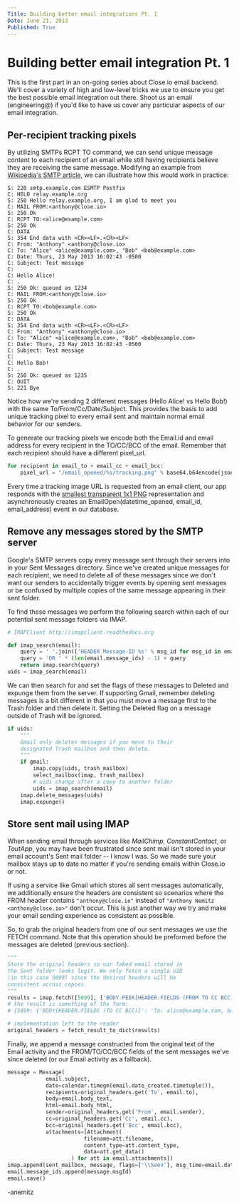 ```yaml
---
Title: Building better email integrations Pt. 1
Date: June 21, 2013
Published: True
---
```

Building better email integration Pt. 1
=======================================
This is the first part in an on-going series about Close.io email backend.  We'll cover a variety of high and low-level tricks we use to ensure you get the best possible email integration out there.  Shoot us an email (engineering@) if you'd like to have us cover any particular aspects of our email integration.

Per-recipient tracking pixels
-----------------------------
By utilizing SMTPs RCPT TO command, we can send unique message content to each recipient of an email while still having recipients believe they are receiving the same message. Modifying an example from [Wikipedia's SMTP article](http://en.wikipedia.org/wiki/Simple_Mail_Transfer_Protocol#SMTP_transport_example), we can illustrate how this would work in practice:

```text
S: 220 smtp.example.com ESMTP Postfix
C: HELO relay.example.org
S: 250 Hello relay.example.org, I am glad to meet you
C: MAIL FROM:<anthony@close.io>
S: 250 Ok
C: RCPT TO:<alice@example.com>
S: 250 Ok
C: DATA
S: 354 End data with <CR><LF>.<CR><LF>
C: From: "Anthony" <anthony@close.io>
C: To: "Alice" <alice@example.com>, "Bob" <bob@example.com>
C: Date: Thurs, 23 May 2013 16:02:43 -0500
C: Subject: Test message
C:
C: Hello Alice!
C: .
S: 250 Ok: queued as 1234
C: MAIL FROM:<anthony@close.io>
S: 250 Ok
C: RCPT TO:<bob@example.com>
S: 250 Ok
C: DATA
S: 354 End data with <CR><LF>.<CR><LF>
C: From: "Anthony" <anthony@close.io>
C: To: "Alice" <alice@example.com>, "Bob" <bob@example.com>
C: Date: Thurs, 23 May 2013 16:02:43 -0500
C: Subject: Test message
C:
C: Hello Bob!
C: .
S: 250 Ok: queued as 1235
C: QUIT
S: 221 Bye
```

Notice how we're sending 2 different messages (Hello Alice! vs Hello Bob!) with the same To/From/Cc/Date/Subject. This provides the basis to add unique tracking pixel to every email sent and maintain normal email behavior for our senders.

To generate our tracking pixels we encode both the Email.id and email address for every recipient in the TO/CC/BCC of the email. Remember that each recipient should have a different pixel_url.

```python
for recipient in email_to + email_cc + email_bcc:
    pixel_url = "/email_opened/%s/tracking.png" % base64.b64encode(json.dumps({'email_id': 'emai_123ABC', 'email_address': recipient'}))
```

Every time a tracking image URL is requested from an email client, our app responds with the [smallest transparent 1x1 PNG](http://garethrees.org/2007/11/14/pngcrush/) representation and asynchronously creates an EmailOpen(datetime_opened, email_id, email_address) event in our database.

Remove any messages stored by the SMTP server
---------------------------------------------
Google's SMTP servers copy every message sent through their servers into in your Sent Messages directory. Since we've created unique messages for each recipient, we need to delete all of these messages since we don't want our senders to accidentally trigger events by opening sent messages or be confused by multiple copies of the same message appearing in their sent folder.

To find these messages we perform the following search within each of our potential sent message folders via IMAP.

```python
# IMAPClient http://imapclient.readthedocs.org

def imap_search(email):
    query = ' '.join(['HEADER Message-ID %s' % msg_id for msg_id in email.message_ids])
    query = 'OR ' * (len(email.message_ids) - 1) + query
    return imap.search(query)
uids = imap_search(email)
```

We can then search for and set the flags of these messages to Deleted and expunge them from the server. If supporting Gmail, remember deleting messages is a bit different in that you must move a message first to the Trash folder and then delete it. Setting the Deleted flag on a message outside of Trash will be ignored.

```python
if uids:
    """
    Gmail only deletes messages if you move to their
    designated Trash mailbox and then delete.
    """
    if gmail:
        imap.copy(uids, trash_mailbox)
        select_mailbox(imap, trash_mailbox)
        # uids change after a copy to another folder
        uids = imap_search(email)
    imap.delete_messages(uids)
    imap.expunge()

```

Store sent mail using IMAP
-----------------------
When sending email through services like *MailChimp*, *ConstantContact*, or *ToutApp*, you may have been frustrated since sent mail isn't stored in your email account's Sent mail folder -- I know I was. So we made sure your mailbox stays up to date no matter if you're sending emails within Close.io or not.

If using a service like Gmail which stores all sent messages automatically, we additionally ensure the headers are consistent so scenarios where the FROM header contains ```"anthony@close.io"``` instead of ```"Anthony Nemitz <anthony@close.io>"``` don't occur. This is just another way we try and make your email sending experience as consistent as possible.

So, to grab the original headers from one of our sent messages we use the FETCH command. Note that this operation should be preformed before the messages are deleted (previous section).

```python
"""
Store the original headers so our faked email stored in
the Sent folder looks legit. We only fetch a single UID
(in this case 5899) since the desired headers will be
consistent across copies.
"""
results = imap.fetch([5899], ['BODY.PEEK[HEADER.FIELDS (FROM TO CC BCC)]'])
# the result is something of the form:
# {5899: {'BODY[HEADER.FIELDS (TO CC BCC)]': 'To: alice@example.com, bob@example.com\r\nFrom: Anthony Nemitz <anthony@close.io>\r\n\r\n'}}

# implementation left to the reader
original_headers = fetch_result_to_dict(results)
```

Finally, we append a message constructed from the original text of the Email activity and the FROM/TO/CC/BCC fields of the sent messages we've since deleted (or our Email activity as a fallback).

```python
message = Message(
            email.subject,
            date=calendar.timegm(email.date_created.timetuple()),
            recipients=original_headers.get('To', email.to),
            body=email.body_text,
            html=email.body_html,
            sender=original_headers.get('From', email.sender),
            cc=original_headers.get('Cc', email.cc),
            bcc=original_headers.get('Bcc', email.bcc),
            attachments=[Attachment(
                        filename=att.filename,
                        content_type=att.content_type,
                        data=att.get_data()
                    ) for att in email.attachments])
imap.append(sent_mailbox, message, flags=['\\Seen'], msg_time=email.date_created)
email.message_ids.append(message.msgId)
email.save()
```

-anemitz
